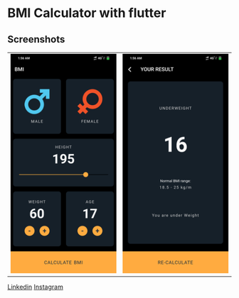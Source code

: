 # BMI Calculator with flutter
## Screenshots
<table style={border:"none"}><tr><td><img src="one.png" alt="Home Screen(default)"/></td><td><img src="two.png" alt="Home Screen(Location Popup)"/></td></tr></table>


 [Linkedin](https://linkedin.com/in/imsanjaysoni)
 [Instagram ](https://instagram.com/imsanjaysoni)
